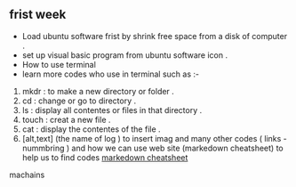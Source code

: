## frist week 
- Load ubuntu software frist by shrink free space from a disk of computer .
- set up visual basic program from ubuntu software icon . 
- How to use terminal
- learn more codes who use in terminal such as :-
 1. mkdr : to make a new directory or folder .
 2. cd : change or go to directory .
 3. ls : display all contentes or files in that directory .
 4. touch : creat a new file .
 5. cat : display the contentes of the file . 
 6. [alt,text] (the name of log ) to insert imag 
 and many other codes ( links - nummbring )
 and how we can use web site (markedown cheatsheet) to help us to find codes
[markedown cheatsheet](https://github.com/adam-p/markdown-here/wiki/Markdown-Cheatsheet)
 
 machains
 

 
